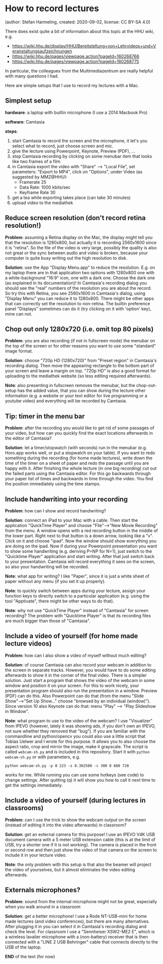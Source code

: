 # How to record lectures
(author: Stefan Harmeling, created: 2020-09-02, license: CC BY-SA 4.0)

There does exist quite a bit of information about this topic at the HHU
wiki, e.g.

* https://wiki.hhu.de/display/HHU/Bereitstellung+von+Lehrvideos+und+Veranstaltungsaufzeichnungen
* https://wiki.hhu.de/pages/viewpage.action?pageId=160268766
* https://wiki.hhu.de/pages/viewpage.action?pageId=160268775

In particular, the colleagues from the Multimediazentrum are really
helpful with many questions I had.

Here are simple setups that I use to record my lectures with
a Mac.

## Simplest setup

**hardware**: a laptop with builtin microphone (I use a 2014 Macbook
Pro)

**software**: Camtasia

**steps**: 
1. start Camtasia to record the screen and the microphone, it let's
   you select what to record, just choose screen and mic.
2. give the lecture using Powerpoint, Keynote, Preview (PDF), ...
3. stop Camtasia recording by clicking on some menubar item that looks
   like two frames of a film
4. in Camtasia export the video with "Share" --> "Local File", set parameters: "Export to MP4", click on "Options", under Video (as suggested by MMZ@HHU):
    * Framerate 25
    * Data Rate: 1000 kbits/sec
    * Keyframe Rate 30
5. get a tea while exporting takes place (can take 30 minutes)
6. upload video to the mediathek


## Reduce screen resolution (don't record retina resolution!)

**Problem**: assuming a Retina display on the Mac, the display might
tell you that the resolution is 1280x800, but actually it is recording
2560x1600 since it is "retina".  So the file of the video is very
large, possibly the quality is also not great or the sync between
audio and video is broken, because your computer is quite busy writing
out the high resolution to disk.

**Solution**: use the App "Display Menu.app" to reduce the resolution.
E.g. on my laptop there are in that application two options with
1280x800 one with a white-background "16:9" icon, one with a dark one.
Choose the dark one (as explained in its documentation)!  In
Camtasia's recording dialog you should see the "real" numbers of the
resolution you are about the record.  So try this with Retina, you see
2560x1600 in Camtasia's dialog, using "Display Menu" you can reduce it
to 1280x800.  There might be other apps that can correctly set the
resolution to non-retina.  The builtin preference panel "Displays"
sometimes can do it (try clicking on it with 'option' key), mine can
not.

## Chop out only 1280x720 (i.e. omit top 80 pixels)

**Problem**: you are also recording (if not in fullscreen mode) the
menubar on the top of the screen or for other reasons you want to use
some "standard" image format.

**Solution**: choose "720p HD (1280x720)" from "Preset region" in
Camtasia's recording dialog.  Then move the appearing rectangle to the
bottom part of your screen and leave a margin on top.  "720p HD" is
also a good format for uploading to the mediathek website (so less
editing required afterwards).

**Note**: also presenting in fullscreen removes the menubar, but the
chop-out-setup has the added value, that you can show during the
lecture other information (e.g. a website or your text editor for live
programming or a youtube video) and everything will be recorded by
Camtasia.

## Tip: timer in the menu bar

**Problem**: after the recording you would like to get rid of some
passages of your video, but how can you quickly find the exact
locations afterwards in the editor of Camtasia?

**Solution**: let a timer/stopwatch (with seconds) run in the menubar
(e.g. Horo.app works well, or put a stopwatch on your table).  If you
want to redo something during the recording (for home made lectures),
write down the time of the timer on a sheet of paper and redo the
passage until you are happy with it.  After finishing the whole
lecture (in one big recording) cut out the failed parts using the
Camtasia editor.  For this go backwards through your paper list of
times and backwards in time through the video.  You find the position
immediately using the time stamps.


## Include handwriting into your recording

**Problem**: how can I show and record handwriting?

**Solution**: connect an iPad to your Mac with a cable.  Then start
the application "QuickTime Player" and choose "File"-->"New Movie
Recording" from the menu.  A window opens with a red recording button
in the middle of the lower part.  Right next to that button is a down
arrow, looking like a "v".  Click on it and choose "ipad".  Now the
window should show everything you are doing on the ipad.  Now if
during your Powerpoint presentation you want to show some handwriting
(e.g. deriving P=NP for N=1), just switch to the "Quicktime Player"
application and start writing.  After that just switch back to your
presentation.  Camtasia will record everything it sees on the screen,
so also your handwriting will be recorded.

**Note**: what app for writing?  I like "Paper", since it is just a
white sheet of paper without any menu (if you set it up properly).

**Note**: to quickly switch between apps during your lecture, assign
your function keys to directly switch to a particular application
(e.g. using the tool "Apptivate", there might be other ways to do
that).

**Note**: why not use "QuickTime Player" instead of "Camtasia" for
screen recording?  The problem with "Quicktime Player" is that its
recording files are much bigger than those of "Camtasia".


## Include a video of yourself (for home made lecture videos)

**Problem**: how can I also show a video of myself without much
editing?

**Solution**: of course Camtasia can also record your webcam in
addition to the screen in separate tracks.  However, you would have
to do some editing afterwards to show it in the corner of the final
video.  There is a simpler solution.  Just start a program
that shows the video of the webcam in some window and position it on
your screen.  For this to work nicely, your presentation program
should also run the presentation in a window.  Preview (PDF) can do
this.  Also Powerpoint can do that (from the menu "Slide Show"-->"Set
Up Show..." choose "browsed by an individual (window)").  Since
version 10 also Keynote can do that: menu "Play" --> "Play Slideshow
in Window".

**Note**: what program to use to the video of the webcam?  I use
"Visualizer" from IPEVO (however, lately it was showing ads, if you
don't own an IPEVO, not sure whether they removed that "bug").  If you
are familiar with the commandline and python/opencv you could also use
a little script that Tobias Uelwer and I wrote for this purpose.  It
allows you to also choose the aspect ratio, crop and mirror the image,
make it grayscale.  The script is called `webcam-sh.py` and is
included in this repository.  Start it with `python webcam-sh.py` or
with parameters, e.g.

    python webcam-sh.py -p 0 223 -s 0.302500 -c 300 0 680 720

works for me.  While running you can use some hotkeys (see code) to
change settings.  After quitting (q) it will show you how to call it
next time to get the settings immediately.

## Include a video of yourself (during lectures in classrooms)

**Problem**: can I use the trick to show the webcam output on the
screen (instead of editing it into the video afterwards) in classroom?

**Solution**: get an external camera for this purpose!  I use an IPEVO
V4K USB document camera with a 5 meter USB extension cable (this is
at the limit of USB, try a shorter one if it is not working).  The
camera is placed in the front or second row and then just show the
video of that camera on the screen to include it in your lecture video.

**Note**: the only problem with this setup is that also the beamer
will project the video of yourselves, but it almost eliminates the
video editing afterwards.

## Externals microphones?

**Problem**: sound from the internal microphone might not be great,
especially when you walk around in a classroom 

**Solution**: get a better microphone!  I use a Rode NT-USB-mini for
home made lectures (and video conferences), but there are many
alternatives.  After plugging it in you can select it in Camtasia's
recording dialog and check the level.  For classroom I use a
"Sennheiser XSW2-ME2 E", which is a wireless lavalier microphone with
a (non-battery) receiver that is then connected with a "LINE 2 USB
Behringer" cable that connects directly to the USB of the laptop.

**END** of the text (for now)
